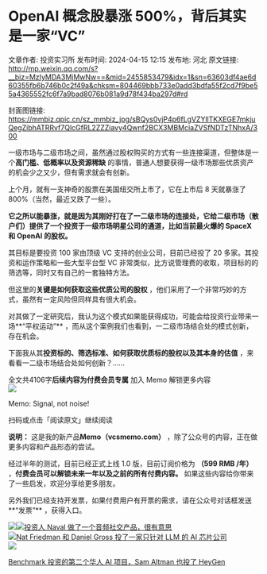 # OpenAI 概念股暴涨 500%，背后其实是一家“VC”

文章作者: 投资实习所
发布时间: 2024-04-15 12:15
发布地: 河北
原文链接: http://mp.weixin.qq.com/s?__biz=MzIyMDA3MjMwNw==&mid=2455853479&idx=1&sn=63603df4ae6d60355fb6b746b0c2f49a&chksm=804469bbb733e0add3bdfa55f2cd7f9be55a4365552fc6f7a9bad8076b081a9d78f434ba297d#rd

封面图链接: https://mmbiz.qpic.cn/sz_mmbiz_jpg/sBQys0vjP4p6fLgVZYllTKXEGE7mkjuQegZibhATRRvf7QlcGfRL2ZZZiavy4Qwnf2BCX3MBMciaZVSfNDTzTNhxA/300

一级市场与二级市场之间，虽然通过股权购买的方式有一些连接渠道，但整体是一个**高门槛、低概率以及资源稀缺**
的事情，普通人想要获得一级市场那些优质资产的机会少之又少，但有需求就会有创新。

上个月，就有一支神奇的股票在美国纽交所上市了，它在上市后 8 天就暴涨了 800%（当然，最近又跌了一些）。

**它之所以能暴涨，就是因为其刚好打在了一二级市场的连接处，它给二级市场（散户们）提供了一个投资于一级市场明星公司的通道，比如当前最火爆的 SpaceX 和
OpenAI 的股权。**

其目标是要投资 100 家由顶级 VC 支持的创业公司，目前已经投了 20 多家。其投资和运作策略和一些大型平台型 VC
非常类似，比方说管理费的收取，项目标的的筛选等，同时又有自己的一套独特方法。

但这里的**关键是如何获取这些优质公司的股权** ，他们采用了一个非常巧妙的方式，虽然有一定风险但同样具有很大机会。

对其做了一定研究后，我认为这个模式如果能获得成功，可能会给投资行业带来一场**“平权运动”**
，而从这个案例我们也看到，一二级市场结合处的模式创新，存在机会。

下面我从其**投资标的、筛选标准、如何获取优质标的股权以及其本身的估值** ，来看看一二级市场结合处如何创新？……

全文共4106字**后续内容为付费会员专属** 加入 Memo 解锁更多内容  
![](https://mmbiz.qpic.cn/sz_mmbiz_png/sBQys0vjP4p6fLgVZYllTKXEGE7mkjuQPOWGefmBKZSRPQ5UwAj7dYanLR3P97iaOd7OIAQwmvrBtsOBc2rC72g/640?wx_fmt=png&from=appmsg)  

Memo: Signal, not noise!

扫码或点击「阅读原文」继续阅读

**说明：** 这是我的新产品**Memo（vcsmemo.com）** ，除了公众号的内容，正在做更多内容和产品形态的尝试。

经过半年的测试，目前已经正式上线 1.0 版，目前订阅价格为 **（599 RMB /年）** ，**付费会员可以解锁未来一年以及之前的所有付费内容。**
如果这些内容给你带来了一些启发，欢迎分享给更多朋友。  

另外我们已经支持开发票，如果付费用户有开票的需求，请在公众号对话框发送**“发票”** ，获得入口。

![](https://mmbiz.qpic.cn/mmbiz_png/mrJibAziaMQhQGoNHniac6wGOyRe172dlS0HCYicyjiaCTtly2pULIz6YPNsXeRjoQFSuDYezsia4ibhbAc1X3GKtVRyw/640?wx_fmt=png&wxfrom=5&wx_lazy=1&wx_co=1)[![](https://mmbiz.qpic.cn/sz_mmbiz_jpg/sBQys0vjP4r4JhV9T5QIN9AnlY4Uvd1tOR5ib6Iu6S2aPxXicuMHqlQspy1liauPuWlG4rbs2cW19fJnj3iczjCF6w/640?wx_fmt=jpeg)投资人
Naval
做了一个音频社交产品，很有意思](https://mp.weixin.qq.com/s?__biz=MzIyMDA3MjMwNw==&mid=2455853469&idx=1&sn=0793f6f5ea88f4b84aa2585a24d4f031&chksm=80446981b733e097bd5bcb9866b4d1d5c76167162485ffb89e51672ac52919160c6f2ddb6d6f&scene=21#wechat_redirect)  
[![](https://mmbiz.qpic.cn/sz_mmbiz_jpg/sBQys0vjP4ovmXj9E1EJ9nbg16GPc2y94nDoqRbN2c9BLvjZ1NWicFyzpQzUib2srFAdBLLtPUs6K2sibXdaOqTmQ/640?wx_fmt=jpeg)Nat
Friedman 和 Daniel Gross 投了一家只针对 LLM 的 AI
芯片公司](https://mp.weixin.qq.com/s?__biz=MzIyMDA3MjMwNw==&mid=2455853403&idx=1&sn=12e5eb4d3cf78713d2ee1edcbc4a009e&chksm=80446947b733e051128623dbdf37c5f583761c744d2e5469fc1ce83a56983a850d428e952a91&scene=21#wechat_redirect)  
[![](https://mmbiz.qpic.cn/sz_mmbiz_jpg/sBQys0vjP4qTOGAh7OWYLuEWI1rnk4kSQAYce0qibZ2NyM37FXIdmeibLUaTPc9DKl9gz22ezLb3iaL07ccwJ3icSg/640?wx_fmt=jpeg)](https://mp.weixin.qq.com/s?__biz=MzIyMDA3MjMwNw==&mid=2455853391&idx=1&sn=1efe41bfe7dc27c7defb4b5bb3da17af&chksm=80446953b733e04597d69d079e4881106241d265d035f82803318b6d4bff867d7fd40d3ebd1e&scene=21#wechat_redirect)

[Benchmark 投资的第二个华人 AI 项目，Sam Altman 也投了
HeyGen](https://mp.weixin.qq.com/s?__biz=MzIyMDA3MjMwNw==&mid=2455853391&idx=1&sn=1efe41bfe7dc27c7defb4b5bb3da17af&chksm=80446953b733e04597d69d079e4881106241d265d035f82803318b6d4bff867d7fd40d3ebd1e&scene=21#wechat_redirect)

